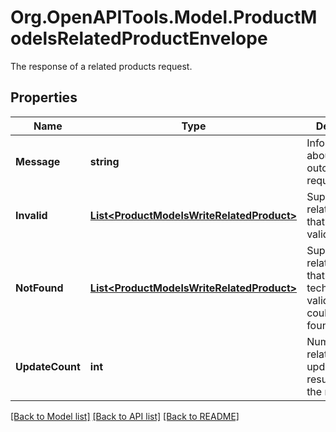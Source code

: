 # Org.OpenAPITools.Model.ProductModelsRelatedProductEnvelope
The response of a related products request.

## Properties

Name | Type | Description | Notes
------------ | ------------- | ------------- | -------------
**Message** | **string** | Information about the outcome of the request. | [optional] 
**Invalid** | [**List&lt;ProductModelsWriteRelatedProduct&gt;**](ProductModelsWriteRelatedProduct.md) | Supplied relatedProducts that failed validation. | [optional] 
**NotFound** | [**List&lt;ProductModelsWriteRelatedProduct&gt;**](ProductModelsWriteRelatedProduct.md) | Supplied relatedProducts that were technically valid, but couldn&#39;t be found. | [optional] 
**UpdateCount** | **int** | Number of related product updates resulting from the request. | [optional] 

[[Back to Model list]](../README.md#documentation-for-models) [[Back to API list]](../README.md#documentation-for-api-endpoints) [[Back to README]](../README.md)

